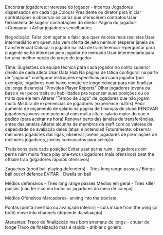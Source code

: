 Encontrar jogadores: 
interesse do jogador - Incertos
Jogadores dispensados em cada liga
Colocar Presidente ou diretor para iniciar contratações e observar os caras que oferecerem contratos
Usar ferramenta de sugerir contratações do diretor
Página do jogador->Comparar->Achar jogadores semelhantes


Negociação:
Falar com agente e falar que quer valores mais realistas
Usar intermediário em quem não vem oferta de jeito nenhum (esperar janela de transferência)
Colocar o jogador na lista de transferência ->perguntar para o agente se há interesse pelo jogador no mercado
Usar intermediário para ter uma melhor noção do preço do jogador



Time:
Sugestões da equipe técnica para cada jogador no canto superior direito de cada atleta
Usar Data Hub
Na página de tática configurar na parte de "jogador" configurar instruções especificas pra cada jogador (por exemplo, jogadores com baixo remate de longe colocar para não finalizar de longa distancia)
"Provides Player Reports"
Olhar jogadores jovens da base e ver pelos traits ou habilidades pra repensar suas posições ou os traits que ele tem
Alterar "Tempo de Jogo" de jogadores que não jogam muito
Mistura de experiencias de jogadores (experience matrix)
Pedir aumento de orçamento de salario na pagina de finanças do clube
RENOVAR jogadores jovens com potencial com multa alta e salario maior do que o pedido (para aceitar na hora)
Renovar perto das janelas de transferências, antes das janelas
Alterar alcunha de membros da staff com os valores de capacidade de avaliação deles (atual e potencial)
Futuramente: observar melhores jogadores das ligas, observar jovens jogadores de premiações de melhores jogadores, jovens convocados para seleção


Traits bons para cada posição:
Evitar usar perna ruim - jogadores com perna ruim muito fraca
play one-twos (jogadores mais ofensivos)
beat the offside trap (jogadores rápidos ofensivos)

Zagueiros (good ball playing defenders) - Tries long range passes / Brings ball out of defence
EVITAR - Dwells on ball

Médios defensivos - Tries long range passes
Médios em geral - Tries killer passes (não ter isso em todos os jogadores do meio de campo)

Médios Ofensivos Marcadores- ariving into the box late

Pontas (ponta invertido ou avançado interior) - cuts inside from the wing (or both)
move into channels (depende da situação)

Atacantes:
Fraco de finalização mas bom arremate de longe - chutar de longe
Fraco de finalização mas é rápido - driblar o goleiro

